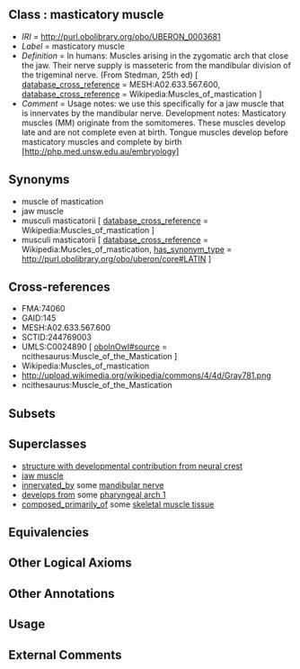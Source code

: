 
## Class : masticatory muscle

 * *IRI* = http://purl.obolibrary.org/obo/UBERON_0003681
 * *Label* = masticatory muscle
 * *Definition* = In humans: Muscles arising in the zygomatic arch that close the jaw. Their nerve supply is masseteric from the mandibular division of the trigeminal nerve. (From Stedman, 25th ed) [ [database_cross_reference](../../ef/oboInOwl#hasDbXref.md) = MESH:A02.633.567.600, [database_cross_reference](../../ef/oboInOwl#hasDbXref.md) = Wikipedia:Muscles_of_mastication ]
 * *Comment* = Usage notes: we use this specifically for a jaw muscle that is innervates by the mandibular nerve. Development notes: Masticatory muscles (MM) originate from the somitomeres. These muscles develop late and are not complete even at birth. Tongue muscles develop before masticatory muscles and complete by birth [http://php.med.unsw.edu.au/embryology]

## Synonyms

 * muscle of mastication
 * jaw muscle
 * musculi masticatorii [ [database_cross_reference](../../ef/oboInOwl#hasDbXref.md) = Wikipedia:Muscles_of_mastication ]
 * musculi masticatorii [ [database_cross_reference](../../ef/oboInOwl#hasDbXref.md) = Wikipedia:Muscles_of_mastication, [has_synonym_type](../../pe/oboInOwl#hasSynonymType.md) = http://purl.obolibrary.org/obo/uberon/core#LATIN ]

## Cross-references

 * FMA:74060
 * GAID:145
 * MESH:A02.633.567.600
 * SCTID:244769003
 * UMLS:C0024890 [ [oboInOwl#source](../../ce/oboInOwl#source.md) = ncithesaurus:Muscle_of_the_Mastication ]
 * Wikipedia:Muscles_of_mastication
 * http://upload.wikimedia.org/wikipedia/commons/4/4d/Gray781.png
 * ncithesaurus:Muscle_of_the_Mastication

## Subsets


## Superclasses

 * [structure with developmental contribution from neural crest](../../UBERON/14/UBERON_0010314.md)
 * [jaw muscle](../../UBERON/48/UBERON_0011648.md)
 * [innervated_by](../../RO/05/RO_0002005.md) some [mandibular nerve](../../UBERON/75/UBERON_0000375.md)
 * [develops from](../../RO/02/RO_0002202.md) some [pharyngeal arch 1](../../UBERON/62/UBERON_0004362.md)
 * [composed_primarily_of](../../UBREL/02/UBREL_0000002.md) some [skeletal muscle tissue](../../UBERON/34/UBERON_0001134.md)

## Equivalencies


## Other Logical Axioms


## Other Annotations


## Usage


## External Comments

